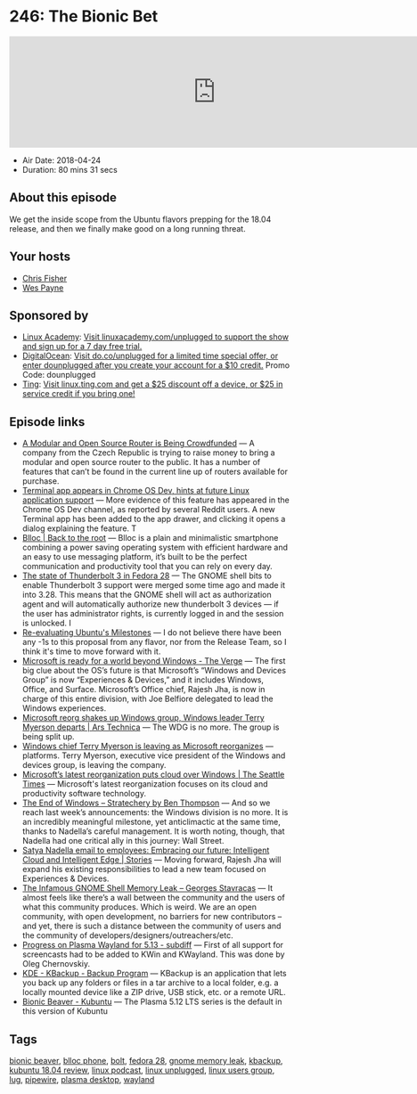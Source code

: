 # 246: The Bionic Bet

<iframe src="https://player.fireside.fm/v2/RUkczH-V+mAPanm2V?theme=dark" width="740" height="200" frameborder="0" scrolling="no"></iframe>

* Air Date: 2018-04-24
* Duration: 80 mins 31 secs

## About this episode

We get the inside scope from the Ubuntu flavors prepping for the 18.04 release, and then we finally make good on a long running threat.

## Your hosts
* [Chris Fisher](https://linuxunplugged.com/hosts/chrislas)
* [Wes Payne](https://linuxunplugged.com/hosts/wes)

## Sponsored by

  * [Linux Academy](http://linuxacademy.com/unplugged): [Visit linuxacademy.com/unplugged to support the show and sign up for a 7 day free trial.](http://linuxacademy.com/unplugged)
  * [DigitalOcean](https://do.co/unplugged): [Visit do.co/unplugged for a limited time special offer, or enter dounplugged after you create your account for a $10 credit.](https://do.co/unplugged) Promo Code: dounplugged
  * [Ting](http://linux.ting.com): [Visit linux.ting.com and get a $25 discount off a device, or $25 in service credit if you bring one!](http://linux.ting.com)



## Episode links

  * [A Modular and Open Source Router is Being Crowdfunded](https://itsfoss.com/turris-mox-router/ "A Modular and Open Source Router is Being Crowdfunded") — A company from the Czech Republic is trying to raise money to bring a modular and open source router to the public. It has a number of features that can’t be found in the current line up of routers available for purchase.
  * [Terminal app appears in Chrome OS Dev, hints at future Linux application support](https://www.androidpolice.com/2018/04/22/terminal-app-appears-chome-os-dev-hints-future-linux-application-support/ "Terminal app appears in Chrome OS Dev, hints at future Linux application support") — More evidence of this feature has appeared in the Chrome OS Dev channel, as reported by several Reddit users. A new Terminal app has been added to the app drawer, and clicking it opens a dialog explaining the feature. T
  * [Blloc | Back to the root](https://www.blloc.com/ "Blloc | Back to the root") — Blloc is a plain and minimalistic smartphone combining a power saving operating system with efficient hardware and an easy to use messaging platform, it’s built to be the perfect communication and productivity tool that you can rely on every day.
  * [The state of Thunderbolt 3 in Fedora 28](https://christian.kellner.me/2018/04/23/the-state-of-thunderbolt-3-in-fedora-28/ "The state of Thunderbolt 3 in Fedora 28") — The GNOME shell bits to enable Thunderbolt 3 support were merged some time ago and made it into 3.28. This means that the GNOME shell will act as authorization agent and will automatically authorize new thunderbolt 3 devices — if the user has administrator rights, is currently logged in and the session is unlocked. I
  * [Re-evaluating Ubuntu's Milestones](https://lists.ubuntu.com/archives/ubuntu-release/2018-April/004434.html "Re-evaluating Ubuntu's Milestones") — I do not believe there have been any -1s to this proposal from any flavor, nor from the Release Team, so I think it's time to move forward with it.
  * [Microsoft is ready for a world beyond Windows - The Verge](https://www.theverge.com/2018/3/30/17179328/microsoft-windows-reorganization-future-2018 "Microsoft is ready for a world beyond Windows - The Verge") — The first big clue about the OS’s future is that Microsoft’s “Windows and Devices Group” is now “Experiences & Devices,” and it includes Windows, Office, and Surface. Microsoft’s Office chief, Rajesh Jha, is now in charge of this entire division, with Joe Belfiore delegated to lead the Windows experiences.
  * [Microsoft reorg shakes up Windows group, Windows leader Terry Myerson departs | Ars Technica](https://arstechnica.com/gadgets/2018/03/windows-leader-terry-myerson-out-as-microsoft-reorganizes-windows-division/ "Microsoft reorg shakes up Windows group, Windows leader Terry Myerson departs | Ars Technica") — The WDG is no more. The group is being split up. 
  * [Windows chief Terry Myerson is leaving as Microsoft reorganizes](https://www.cnbc.com/2018/03/29/microsoft-reorganizes-splits-company-into-2-divisions.html "Windows chief Terry Myerson is leaving as Microsoft reorganizes") — platforms. Terry Myerson, executive vice president of the Windows and devices group, is leaving the company.
  * [Microsoft’s latest reorganization puts cloud over Windows | The Seattle Times](https://www.seattletimes.com/business/microsoft/microsofts-latest-reorg-shifts-focus-from-windows-to-cloud/ "Microsoft’s latest reorganization puts cloud over Windows | The Seattle Times") — Microsoft's latest reorganization focuses on its cloud and productivity software technology.
  * [The End of Windows – Stratechery by Ben Thompson](https://stratechery.com/2018/the-end-of-windows/ "The End of Windows – Stratechery by Ben Thompson") — And so we reach last week’s announcements: the Windows division is no more. It is an incredibly meaningful milestone, yet anticlimactic at the same time, thanks to Nadella’s careful management. It is worth noting, though, that Nadella had one critical ally in this journey: Wall Street.
  * [Satya Nadella email to employees: Embracing our future: Intelligent Cloud and Intelligent Edge | Stories](https://news.microsoft.com/2018/03/29/satya-nadella-email-to-employees-embracing-our-future-intelligent-cloud-and-intelligent-edge/ "Satya Nadella email to employees: Embracing our future: Intelligent Cloud and Intelligent Edge | Stories") — Moving forward, Rajesh Jha will expand his existing responsibilities to lead a new team focused on Experiences & Devices.
  * [The Infamous GNOME Shell Memory Leak – Georges Stavracas](https://feaneron.com/2018/04/20/the-infamous-gnome-shell-memory-leak/ "The Infamous GNOME Shell Memory Leak – Georges Stavracas") — It almost feels like there’s a wall between the community and the users of what this community produces. Which is weird. We are an open community, with open development, no barriers for new contributors – and yet, there is such a distance between the community of users and the community of developers/designers/outreachers/etc.
  * [Progress on Plasma Wayland for 5.13 - subdiff](http://www.subdiff.de/2018/04/21/progress-on-plasma-wayland-for-513/ "Progress on Plasma Wayland for 5.13 - subdiff") — First of all support for screencasts had to be added to KWin and KWayland. This was done by Oleg Chernovskiy. 
  * [KDE - KBackup - Backup Program](https://www.kde.org/applications/utilities/kbackup/ "KDE - KBackup - Backup Program") — KBackup is an application that lets you back up any folders or files in a tar archive to a local folder, e.g. a locally mounted device like a ZIP drive, USB stick, etc. or a remote URL.
  * [Bionic Beaver - Kubuntu](https://wiki.ubuntu.com/BionicBeaver/Beta1/Kubuntu "Bionic Beaver - Kubuntu") — The Plasma 5.12 LTS series is the default in this version of Kubuntu



## Tags

[bionic beaver](https://linuxunplugged.com/tags/bionic%20beaver), [blloc phone](https://linuxunplugged.com/tags/blloc%20phone), [bolt](https://linuxunplugged.com/tags/bolt), [fedora 28](https://linuxunplugged.com/tags/fedora%2028), [gnome memory leak](https://linuxunplugged.com/tags/gnome%20memory%20leak), [kbackup](https://linuxunplugged.com/tags/kbackup), [kubuntu 18.04 review](https://linuxunplugged.com/tags/kubuntu%2018.04%20review), [linux podcast](https://linuxunplugged.com/tags/linux%20podcast), [linux unplugged](https://linuxunplugged.com/tags/linux%20unplugged), [linux users group](https://linuxunplugged.com/tags/linux%20users%20group), [lug](https://linuxunplugged.com/tags/lug), [pipewire](https://linuxunplugged.com/tags/pipewire), [plasma desktop](https://linuxunplugged.com/tags/plasma%20desktop), [wayland](https://linuxunplugged.com/tags/wayland)